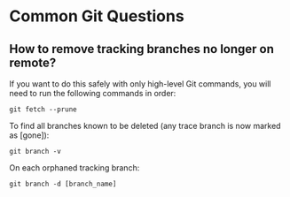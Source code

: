 # Common Git Questions

## How to remove tracking branches no longer on remote?

If you want to do this safely with only high-level Git commands, you will need to run the following commands in order:

```
git fetch --prune
```

 To find all branches known to be deleted (any trace branch is now marked as [gone]):

```
git branch -v
```

 On each orphaned tracking branch:

```
git branch -d [branch_name]
```

